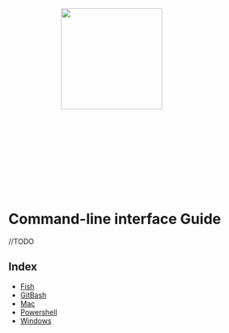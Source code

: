<img src="" align="right" width="200" height="200" style="padding:200px;"/>

# Command-line interface Guide

//TODO

## Index

- [Fish](/fish)
- [GitBash](/git-bash)
- [Mac](/mac)
- [Powershell](/powershell)
- [Windows](/windows)

